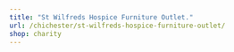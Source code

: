 ```yaml
---
title: "St Wilfreds Hospice Furniture Outlet."
url: /chichester/st-wilfreds-hospice-furniture-outlet/
shop: charity
---
```

